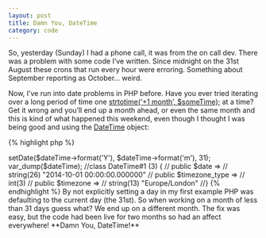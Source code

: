 ```yaml
---
layout: post
title: Damn You, DateTime
category: code
---
```


So, yesterday (Sunday) I had a phone call, it was from the on call dev. There was a problem with some code I’ve written. Since midnight on the 31st August these crons that run every hour were erroring. Something about September reporting as October… weird.
<!--more-->

Now, I’ve run into date problems in PHP before. Have you ever tried iterating over a long period of time one [strtotime(‘+1 month’, $someTime);](http://php.net/manual/en/function.strtotime.php) at a time? Get it wrong and you’ll end up a month ahead, or even the same month and this is kind of what happened this weekend, even though I thought I was being good and using the [DateTime](http://php.net/manual/en/class.datetime.php) object:

{% highlight php %}
<?php
$dateTime = DateTime::createFromFormat('Ym', '201409');
{% endhighlight %}

Harmless right? Unfortunately not, on the 31st August running the above code is equivalent to doing the following:

{% highlight php %}
<?php
$dateTime = new DateTime('2014-09-01 00:00:00');
$dateTime->setDate($dateTime->format('Y'), $dateTime->format('m'), 31);
var_dump($dateTime);
//class DateTime#1 (3) {
//  public $date =>
//  string(26) "2014-10-01 00:00:00.000000"
//  public $timezone_type =>
//  int(3)
//  public $timezone =>
//  string(13) "Europe/London"
//}
{% endhighlight %}

By not explicitly setting a day in my first example PHP was defaulting to the current day (the 31st). So when working on a month of less than 31 days guess what? We end up on a different month. The fix was easy, but the code had been live for two months so had an affect everywhere!

**Damn You, DateTime!**
